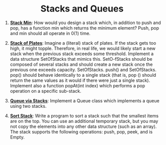 <h1 align="center" style="border-bottom: none;"> Stacks and Queues </h1>

[Stack Min]: ../src/algorithmic/stacks.py#L70
[Stack of Plates]: ../src/algorithmic/stacks.py#L187
[Queue via Stacks]: ../src/algorithmic/queues.py#L5
[Sort Stack]: ../src/algorithmic/stacks.py#L158


1. **[Stack Min]**: How would you design a stack which, in addition to push and pop, has a function min
which returns the minimum element? Push, pop and min should all operate in 0(1) time.

2. **[Stack of Plates]**: Imagine a (literal) stack of plates. If the stack gets too high, it might topple.
Therefore, in real life, we would likely start a new stack when the previous stack exceeds some
threshold. Implement a data structure SetOfStacks that mimics this. SetO-fStacks should be
composed of several stacks and should create a new stack once the previous one exceeds capacity.
SetOfStacks. push() and SetOfStacks. pop() should behave identically to a single stack
(that is, pop () should return the same values as it would if there were just a single stack).
Implement also a function popAt(int index) which performs a pop operation on a specific sub-stack.


3. **[Queue via Stacks]**: Implement a Queue class which implements a queue using two stacks.


4. **[Sort Stack]**: Write a program to sort a stack such that the smallest items are on the top. You can use
an additional temporary stack, but you may not copy the elements into any other data structure
(such as an array). The stack supports the following operations: push, pop, peek, and is Empty.